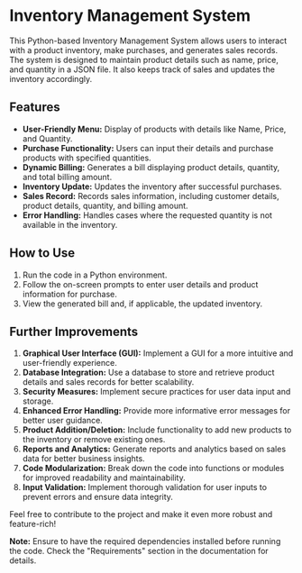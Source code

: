 # Inventory Management System

This Python-based Inventory Management System allows users to interact with a product inventory, make purchases, and generates sales records. The system is designed to maintain product details such as name, price, and quantity in a JSON file. It also keeps track of sales and updates the inventory accordingly.

## Features
- **User-Friendly Menu:** Display of products with details like Name, Price, and Quantity.
- **Purchase Functionality:** Users can input their details and purchase products with specified quantities.
- **Dynamic Billing:** Generates a bill displaying product details, quantity, and total billing amount.
- **Inventory Update:** Updates the inventory after successful purchases.
- **Sales Record:** Records sales information, including customer details, product details, quantity, and billing amount.
- **Error Handling:** Handles cases where the requested quantity is not available in the inventory.

## How to Use
1. Run the code in a Python environment.
2. Follow the on-screen prompts to enter user details and product information for purchase.
3. View the generated bill and, if applicable, the updated inventory.

## Further Improvements
1. **Graphical User Interface (GUI):** Implement a GUI for a more intuitive and user-friendly experience.
2. **Database Integration:** Use a database to store and retrieve product details and sales records for better scalability.
3. **Security Measures:** Implement secure practices for user data input and storage.
4. **Enhanced Error Handling:** Provide more informative error messages for better user guidance.
5. **Product Addition/Deletion:** Include functionality to add new products to the inventory or remove existing ones.
6. **Reports and Analytics:** Generate reports and analytics based on sales data for better business insights.
7. **Code Modularization:** Break down the code into functions or modules for improved readability and maintainability.
8. **Input Validation:** Implement thorough validation for user inputs to prevent errors and ensure data integrity.

Feel free to contribute to the project and make it even more robust and feature-rich!

**Note:** Ensure to have the required dependencies installed before running the code. Check the "Requirements" section in the documentation for details.

